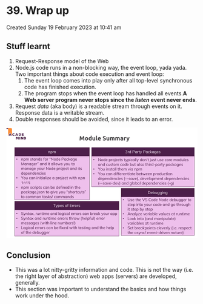 # 39. Wrap up
Created Sunday 19 February 2023 at 10:41 am

## Stuff learnt
1. Request-Response model of the Web
2. Node.js code runs in a non-blocking way, the event loop, yada yada. Two important things about code execution and event loop:
	1. The event loop comes into play only after all top-level synchronous code has finished execution.
	2. The program stops when the event loop has handled all events.**A Web server program never stops since the _listen_ event never ends**.
4. Request *data* (aka body) is a readable stream through events on it. Response data is a writable stream.
5. Double responses should be avoided, since it leads to an error.

![](../../../../assets/39_Wrap_up-image-1-239d2959.png)


## Conclusion
- This was a lot nitty-gritty information and code. This is not the way (i.e. the right layer of abstraction) web apps (servers) are developed, generally.
- This section was important to understand the basics and how things work under the hood.

